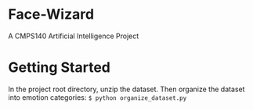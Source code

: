 # Face-Wizard
A CMPS140 Artificial Intelligence Project
# Getting Started
In the project root directory, unzip the dataset. 
Then organize the dataset into emotion categories:
`$ python organize_dataset.py`
